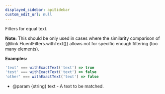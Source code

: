 ```yaml
---
displayed_sidebar: apiSidebar
custom_edit_url: null
---
```


Filters for equal text.

**Note:** This should be only used in cases where the similarity
 comparison of {@link FluentFilters.withText()} allows not for
 specific enough filtering (too many elements).

**Examples:** 
```typescript
'text' === withExactText('text') => true
'test' === withExactText('text') => false
'other' === withExactText('text') => false
```

   * @param {string} text - A text to be matched.
